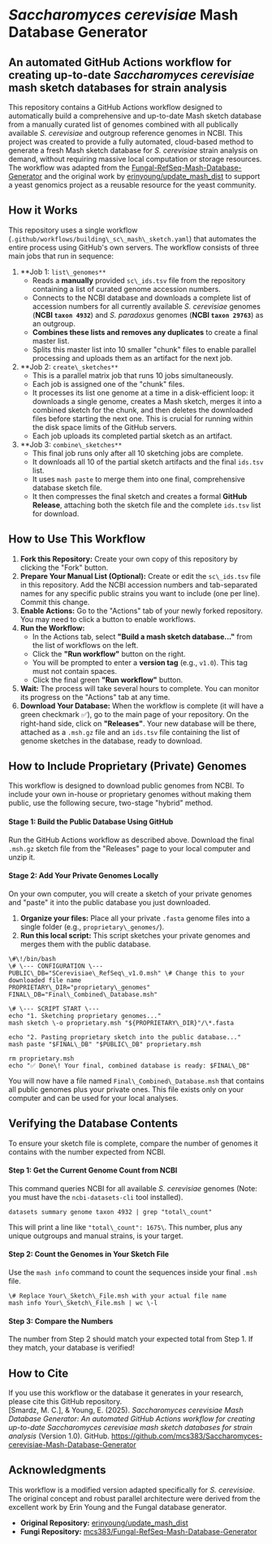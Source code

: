 # ***Saccharomyces cerevisiae*** **Mash Database Generator**

## **An automated GitHub Actions workflow for creating up-to-date *Saccharomyces cerevisiae* mash sketch databases for strain analysis**

This repository contains a GitHub Actions workflow designed to automatically build a comprehensive and up-to-date Mash sketch database from a manually curated list of genomes combined with all publically available *S. cerevisiae* and outgroup reference genomes in NCBI. This project was created to provide a fully automated, cloud-based method to generate a fresh Mash sketch database for *S. cerevisiae* strain analysis on demand, without requiring massive local computation or storage resources.  
The workflow was adapted from the [Fungal-RefSeq-Mash-Database-Generator](https://github.com/mcs383/Fungal-RefSeq-Mash-Database-Generator) and the original work by [erinyoung/update\_mash\_dist](https://github.com/erinyoung/update_mash_dist) to support a yeast genomics project as a reusable resource for the yeast community.

## **How it Works**

This repository uses a single workflow (`.github/workflows/building\_sc\_mash\_sketch.yaml`) that automates the entire process using GitHub's own servers. The workflow consists of three main jobs that run in sequence:

1. **Job 1: `list\_genomes**` 
   * Reads a **manually** provided `sc\_ids.tsv` file from the repository containing a list of curated genome accession numbers.  
   * Connects to the NCBI database and downloads a complete list of accession numbers for all currently available *S. cerevisiae* genomes (**NCBI `taxon 4932`**) and *S. paradoxus* genomes (**NCBI `taxon 29763`**) as an outgroup.  
   * **Combines these lists and removes any duplicates** to create a final master list.  
   * Splits this master list into 10 smaller "chunk" files to enable parallel processing and uploads them as an artifact for the next job.  
2. **Job 2: `create\_sketches** `
   * This is a parallel matrix job that runs 10 jobs simultaneously.  
   * Each job is assigned one of the "chunk" files.  
   * It processes its list one genome at a time in a disk-efficient loop: it downloads a single genome, creates a Mash sketch, merges it into a combined sketch for the chunk, and then deletes the downloaded files before starting the next one. This is crucial for running within the disk space limits of the GitHub servers.  
   * Each job uploads its completed partial sketch as an artifact.  
3. **Job 3: `combine\_sketches**`
   * This final job runs only after all 10 sketching jobs are complete.  
   * It downloads all 10 of the partial sketch artifacts and the final `ids.tsv` list.  
   * It uses `mash paste` to merge them into one final, comprehensive database sketch file.  
   * It then compresses the final sketch and creates a formal **GitHub Release**, attaching both the sketch file and the complete `ids.tsv` list for download.

## **How to Use This Workflow**

1. **Fork this Repository:** Create your own copy of this repository by clicking the "Fork" button.  
2. **Prepare Your Manual List (Optional):** Create or edit the `sc\_ids.tsv` file in this repository. Add the NCBI accession numbers and tab-separated names for any specific public strains you want to include (one per line). Commit this change.  
3. **Enable Actions:** Go to the "Actions" tab of your newly forked repository. You may need to click a button to enable workflows.  
4. **Run the Workflow:**  
   * In the Actions tab, select **"Build a mash sketch database..."** from the list of workflows on the left.  
   * Click the **"Run workflow"** button on the right.  
   * You will be prompted to enter a **version tag** (e.g., `v1.0`). This tag must not contain spaces.  
   * Click the final green **"Run workflow"** button.  
5. **Wait:** The process will take several hours to complete. You can monitor its progress on the "Actions" tab at any time.  
6. **Download Your Database:** When the workflow is complete (it will have a green checkmark ✅), go to the main page of your repository. On the right-hand side, click on **"Releases"**. Your new database will be there, attached as a `.msh.gz` file and an `ids.tsv` file containing the list of genome sketches in the database, ready to download.

## **How to Include Proprietary (Private) Genomes**

This workflow is designed to download public genomes from NCBI. To include your own in-house or proprietary genomes without making them public, use the following secure, two-stage "hybrid" method.

#### **Stage 1: Build the Public Database Using GitHub**

Run the GitHub Actions workflow as described above. Download the final `.msh.gz` sketch file from the "Releases" page to your local computer and unzip it.

#### **Stage 2: Add Your Private Genomes Locally**

On your own computer, you will create a sketch of your private genomes and "paste" it into the public database you just downloaded.

1. **Organize your files:** Place all your private `.fasta` genome files into a single folder (e.g., `proprietary\_genomes/`).  
2. **Run this local script:** This script sketches your private genomes and merges them with the public database.

```
\#\!/bin/bash  
\# \--- CONFIGURATION \---  
PUBLIC\_DB="SCerevisiae\_RefSeq\_v1.0.msh" \# Change this to your downloaded file name  
PROPRIETARY\_DIR="proprietary\_genomes"  
FINAL\_DB="Final\_Combined\_Database.msh"

\# \--- SCRIPT START \---  
echo "1. Sketching proprietary genomes..."  
mash sketch \-o proprietary.msh "${PROPRIETARY\_DIR}"/\*.fasta

echo "2. Pasting proprietary sketch into the public database..."  
mash paste "$FINAL\_DB" "$PUBLIC\_DB" proprietary.msh

rm proprietary.msh  
echo "✅ Done\! Your final, combined database is ready: $FINAL\_DB"
```

You will now have a file named `Final\_Combined\_Database.msh` that contains all public genomes plus your private ones. This file exists only on your computer and can be used for your local analyses.

## **Verifying the Database Contents**

To ensure your sketch file is complete, compare the number of genomes it contains with the number expected from NCBI.

#### **Step 1: Get the Current Genome Count from NCBI**

This command queries NCBI for all available *S. cerevisiae* genomes (Note: you must have the `ncbi-datasets-cli` tool installed).  
```
datasets summary genome taxon 4932 | grep "total\_count"
```
This will print a line like `"total\_count": 1675\`. This number, plus any unique outgroups and manual strains, is your target.

#### **Step 2: Count the Genomes in Your Sketch File**

Use the `mash info` command to count the sequences inside your final `.msh` file.  
```
\# Replace Your\_Sketch\_File.msh with your actual file name  
mash info Your\_Sketch\_File.msh | wc \-l
```

#### **Step 3: Compare the Numbers**

The number from Step 2 should match your expected total from Step 1\. If they match, your database is verified\!

## **How to Cite**

If you use this workflow or the database it generates in your research, please cite this GitHub repository.  
\[Smardz, M. C.\], & Young, E. (2025). *Saccharomyces cerevisiae Mash Database Generator: An automated GitHub Actions workflow for creating up-to-date Saccharomyces cerevisiae mash sketch databases for strain analysis* (Version 1.0). GitHub. https://github.com/mcs383/Saccharomyces-cerevisiae-Mash-Database-Generator

## **Acknowledgments**

This workflow is a modified version adapted specifically for *S. cerevisiae*. The original concept and robust parallel architecture were derived from the excellent work by Erin Young and the Fungal database generator.

* **Original Repository:** [erinyoung/update\_mash\_dist](https://github.com/erinyoung/update_mash_dist)  
* **Fungi Repository:** [mcs383/Fungal-RefSeq-Mash-Database-Generator](https://github.com/mcs383/Fungal-RefSeq-Mash-Database-Generator)
